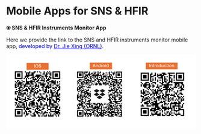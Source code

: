 Mobile Apps for SNS & HFIR
===

**⦿ SNS & HFIR Instruments Monitor App**

Here we provide the link to the SNS and HFIR instruments monitor mobile app, <a style="color:blue">developed by</a> <a style="color:blue" href="https://www.ornl.gov/staff-profile/jie-xing" target="_blank">Dr. Jie Xing (ORNL)</a>.

<img src="../imgs/sns_hfir_instr_mon_app.png" alt="drawing" width="1000"/>